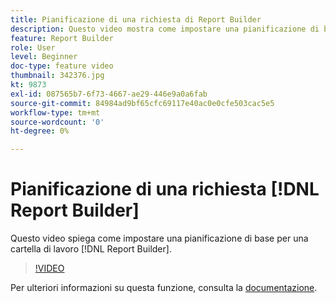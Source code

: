```yaml
---
title: Pianificazione di una richiesta di Report Builder
description: Questo video mostra come impostare una pianificazione di base per una cartella di lavoro di Report Builder.
feature: Report Builder
role: User
level: Beginner
doc-type: feature video
thumbnail: 342376.jpg
kt: 9873
exl-id: 087565b7-6f73-4667-ae29-446e9a0a6fab
source-git-commit: 84984ad9bf65cfc69117e40ac0e0cfe503cac5e5
workflow-type: tm+mt
source-wordcount: '0'
ht-degree: 0%

---
```


# Pianificazione di una richiesta [!DNL Report Builder] 

Questo video spiega come impostare una pianificazione di base per una cartella di lavoro [!DNL Report Builder].

>[!VIDEO](https://video.tv.adobe.com/v/346452/?quality=12&learn=on&captions=ita)

Per ulteriori informazioni su questa funzione, consulta la [documentazione](https://experienceleague.adobe.com/docs/analytics/analyze/report-builder/t-schedule-a-data-request.html?lang=it).
